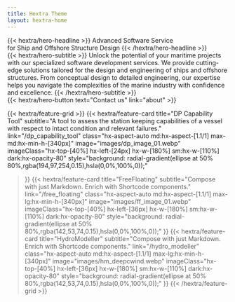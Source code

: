 ```yaml
---
title: Hextra Theme
layout: hextra-home
---
```


<div class="hx-mt-6 hx-mb-6">
{{< hextra/hero-headline >}}
   Advanced Software Service&nbsp;<br class="sm:hx-block hx-hidden" />
   for Ship and Offshore Structure Design
{{< /hextra/hero-headline >}}
</div>

<div class="hx-mb-12">
{{< hextra/hero-subtitle >}}
  Unlock the potential of your maritime projects with our specialized software development services.
  We provide cutting-edge solutions tailored for the design and engineering of ships and offshore structures.
  From conceptual design to detailed engineering, our expertise helps you navigate the complexities of the marine industry with confidence and excellence.
{{< /hextra/hero-subtitle >}}
</div>

<div class="hx-mb-6">
{{< hextra/hero-button text="Contact us" link="about" >}}
</div>

<div class="hx-mt-6"></div>


{{< hextra/feature-grid >}}
  {{< hextra/feature-card
    title="DP Capability Tool"
    subtitle="A tool to assess the station keeping capabilities of a vessel with respect to intact condition and relevant failures."
	  link="/dp_capability_tool"
    class="hx-aspect-auto md:hx-aspect-[1.1/1] max-md:hx-min-h-[340px]"
    image="images/dp_image_01.webp"
    imageClass="hx-top-[40%] hx-left-[24px] hx-w-[180%] sm:hx-w-[110%] dark:hx-opacity-80"
    style="background: radial-gradient(ellipse at 50% 80%,rgba(194,97,254,0.15),hsla(0,0%,100%,0));"
  >}}
  {{< hextra/feature-card
    title="FreeFloating"
    subtitle="Compose with just Markdown. Enrich with Shortcode components."
    link="/free_floating"
    class="hx-aspect-auto md:hx-aspect-[1.1/1] max-lg:hx-min-h-[340px]"
    image="images/ff_image_01.webp"
    imageClass="hx-top-[40%] hx-left-[36px] hx-w-[180%] sm:hx-w-[110%] dark:hx-opacity-80"
    style="background: radial-gradient(ellipse at 50% 80%,rgba(142,53,74,0.15),hsla(0,0%,100%,0));"
  >}}
  {{< hextra/feature-card
    title="HydroModeller"
    subtitle="Compose with just Markdown. Enrich with Shortcode components."
    link="/hydro_modeller"
    class="hx-aspect-auto md:hx-aspect-[1.1/1] max-lg:hx-min-h-[340px]"
    image="images/hm_deepcwind.webp"
    imageClass="hx-top-[40%] hx-left-[36px] hx-w-[180%] sm:hx-w-[110%] dark:hx-opacity-80"
    style="background: radial-gradient(ellipse at 50% 80%,rgba(142,53,74,0.15),hsla(0,0%,100%,0));"
  >}}
{{< /hextra/feature-grid >}}
